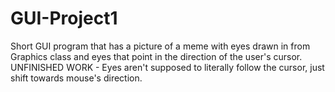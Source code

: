 # GUI-Project1 
Short GUI program that has a picture of a meme with eyes drawn in from Graphics class and eyes that point in the direction of the 
user's cursor. UNFINISHED WORK - Eyes aren't supposed to literally follow the cursor, just shift towards mouse's direction. 
